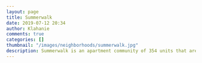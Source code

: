 ```yaml
---
layout: page
title: Summerwalk
date: 2019-07-12 20:34
author: Klahanie
comments: true
categories: []
thumbnail: "/images/neighborhoods/summerwalk.jpg"
description: Summerwalk is an apartment community of 354 units that are rented through the office at Summerwalk. The property has a swimming pool, exercise room, a large gym,  and a community area. It is on both sides of Klahanie Drive and has full access to all of Klahanie’s amenities.
---
```

<object type="image/svg+xml" data="{{site.url}}/images/neighborhoods/summerwalk.svg" class="img-fluid"/>